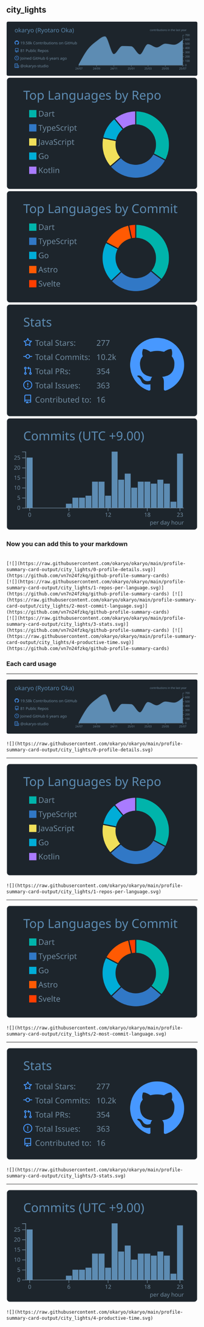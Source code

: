 ## city_lights

[![](./0-profile-details.svg)](https://github.com/vn7n24fzkq/github-profile-summary-cards)
[![](./1-repos-per-language.svg)](https://github.com/vn7n24fzkq/github-profile-summary-cards) [![](./2-most-commit-language.svg)](https://github.com/vn7n24fzkq/github-profile-summary-cards)
[![](./3-stats.svg)](https://github.com/vn7n24fzkq/github-profile-summary-cards) [![](./4-productive-time.svg)](https://github.com/vn7n24fzkq/github-profile-summary-cards)
### Now you can add this to your markdown
```

[![](https://raw.githubusercontent.com/okaryo/okaryo/main/profile-summary-card-output/city_lights/0-profile-details.svg)](https://github.com/vn7n24fzkq/github-profile-summary-cards)
[![](https://raw.githubusercontent.com/okaryo/okaryo/main/profile-summary-card-output/city_lights/1-repos-per-language.svg)](https://github.com/vn7n24fzkq/github-profile-summary-cards) [![](https://raw.githubusercontent.com/okaryo/okaryo/main/profile-summary-card-output/city_lights/2-most-commit-language.svg)](https://github.com/vn7n24fzkq/github-profile-summary-cards)
[![](https://raw.githubusercontent.com/okaryo/okaryo/main/profile-summary-card-output/city_lights/3-stats.svg)](https://github.com/vn7n24fzkq/github-profile-summary-cards) [![](https://raw.githubusercontent.com/okaryo/okaryo/main/profile-summary-card-output/city_lights/4-productive-time.svg)](https://github.com/vn7n24fzkq/github-profile-summary-cards)

```

### Each card usage
---

![](./0-profile-details.svg)

```
![](https://raw.githubusercontent.com/okaryo/okaryo/main/profile-summary-card-output/city_lights/0-profile-details.svg)
```

    

---

![](./1-repos-per-language.svg)

```
![](https://raw.githubusercontent.com/okaryo/okaryo/main/profile-summary-card-output/city_lights/1-repos-per-language.svg)
```

    

---

![](./2-most-commit-language.svg)

```
![](https://raw.githubusercontent.com/okaryo/okaryo/main/profile-summary-card-output/city_lights/2-most-commit-language.svg)
```

    

---

![](./3-stats.svg)

```
![](https://raw.githubusercontent.com/okaryo/okaryo/main/profile-summary-card-output/city_lights/3-stats.svg)
```

    

---

![](./4-productive-time.svg)

```
![](https://raw.githubusercontent.com/okaryo/okaryo/main/profile-summary-card-output/city_lights/4-productive-time.svg)
```

    
